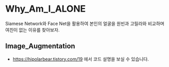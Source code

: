 # Why_Am_I_ALONE
Siamese Network와 Face Net을 활용하여 본인의 얼굴을 원빈과 고릴라와 비교하며 여친이 없는 이유를 찾아보자. 

## Image_Augmentation
* <https://hipolarbear.tistory.com/19> 에서 코드 설명을 보실 수 있습니다.
